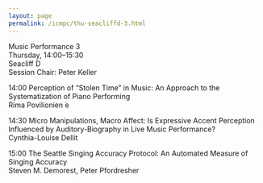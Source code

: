 ```yaml
---
layout: page
permalink: /icmpc/thu-seacliffd-3.html
---
```

Music Performance 3  
Thursday, 14:00–15:30  
Seacliff D  
Session Chair: Peter Keller

14:00 Perception of “Stolen Time” in Music: An Approach to the Systematization of Piano Performing  
Rima Povilionien ̇e

14:30 Micro Manipulations, Macro Affect: Is Expressive Accent Perception Influenced by Auditory-Biography in Live Music Performance?  
Cynthia-Louise Dellit

15:00 The Seattle Singing Accuracy Protocol: An Automated Measure of Singing Accuracy  
Steven M. Demorest, Peter Pfordresher